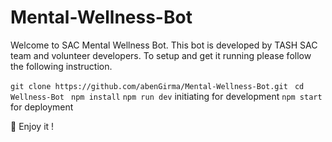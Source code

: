 # Mental-Wellness-Bot

Welcome to SAC Mental Wellness Bot. This bot is developed by TASH SAC team and volunteer developers.
To setup and get it running please follow the following instruction.

`git clone https://github.com/abenGirma/Mental-Wellness-Bot.git `
`cd Wellness-Bot `
`npm install`
`npm run dev` initiating for development `npm start` for deployment

🤗 Enjoy it !
